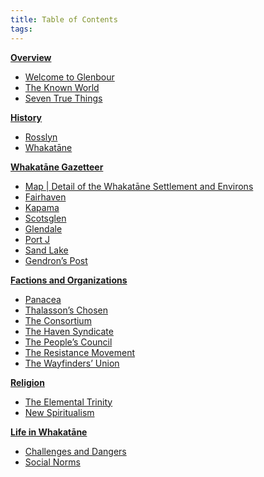```yaml
---
title: Table of Contents
tags:
---
```


**[Overview](overview-index)**
* [Welcome to Glenbour](welcome-to-glenbour.md)
* [The Known World](the-known-world.md)
* [Seven True Things](seven-true-things.md)

**[History](history-index)**
* [Rosslyn](rosslyn.md)
* [Whakatāne](whakatane.md)

**[Whakatāne Gazetteer](locations-index)**
* [Map | Detail of the Whakatāne Settlement and Environs](map-whakatane-settlement.md)
* [Fairhaven](fairhaven.md)
* [Kapama](kapama.md)
* [Scotsglen](scotsglen.md)
* [Glendale](glendale.md)
* [Port J](port-j.md)
* [Sand Lake](sand-lake.md)
* [Gendron’s Post](gendrons-post.md)

**[Factions and Organizations](factions-index)**
* [Panacea](panacea.md)
* [Thalasson’s Chosen](thalassons-chosen.md)
* [The Consortium](the-consortium.md)
* [The Haven Syndicate](the-haven-syndicate.md)
* [The People’s Council](the-peoples-council.md)
* [The Resistance Movement](the-resistance-movement.md)
* [The Wayfinders’ Union](the-wayfinders-union.md)

**[Religion](religion-index)**
* [The Elemental Trinity](elemental-trinity.md)
* [New Spiritualism](new-spiritualism.md)

**[Life in Whakatāne](life-index)**
* [Challenges and Dangers](challenges-and-dangers.md)
* [Social Norms](social-norms.md)
